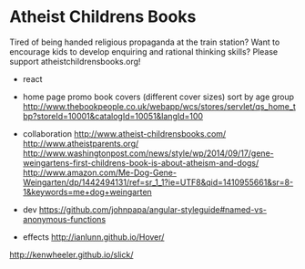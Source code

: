 # Atheist Childrens Books

Tired of being handed religious propaganda at the train station? 
Want to encourage kids to develop enquiring and rational thinking skills?
Please support atheistchildrensbooks.org!


- react

- home page
promo book covers (different cover sizes)
sort by age group
http://www.thebookpeople.co.uk/webapp/wcs/stores/servlet/qs_home_tbp?storeId=10001&catalogId=10051&langId=100


- collaboration
http://www.atheist-childrensbooks.com/
http://www.atheistparents.org/
http://www.washingtonpost.com/news/style/wp/2014/09/17/gene-weingartens-first-childrens-book-is-about-atheism-and-dogs/
http://www.amazon.com/Me-Dog-Gene-Weingarten/dp/1442494131/ref=sr_1_1?ie=UTF8&qid=1410955661&sr=8-1&keywords=me+dog+weingarten



- dev
https://github.com/johnpapa/angular-styleguide#named-vs-anonymous-functions

- effects
http://ianlunn.github.io/Hover/

http://kenwheeler.github.io/slick/
